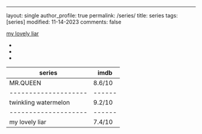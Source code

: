 ---
layout: single
author_profile: true
permalink: /series/
title: series
tags: [series]
modified: 11-14-2023
comments: false


[my lovely liar](C:\git\personal_website_template\assets\images\mylovelyliar.jpg)

-
-
-


| **series**         | imdb |
|--------------------|------|
|MR.QUEEN            |8.6/10|
|--------------------|------|
|twinkling watermelon|9.2/10|
|--------------------|------|
|my lovely liar      |7.4/10|

